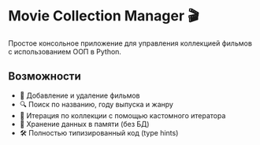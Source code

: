 # Movie Collection Manager 🎬

Простое консольное приложение для управления коллекцией фильмов с использованием ООП в Python.

## Возможности

- 📌 Добавление и удаление фильмов
- 🔍 Поиск по названию, году выпуска и жанру
- 🔄 Итерация по коллекции с помощью кастомного итератора
- 📂 Хранение данных в памяти (без БД)
- 🛠 Полностью типизированный код (type hints)
